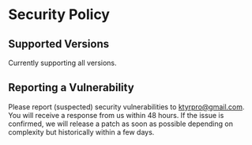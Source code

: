 # Security Policy

## Supported Versions

Currently supporting all versions.

## Reporting a Vulnerability

Please report (suspected) security vulnerabilities to ktyrpro@gmail.com. 
You will receive a response from us within 48 hours. 
If the issue is confirmed, 
we will release a patch as soon as possible depending on complexity 
but historically within a few days.
